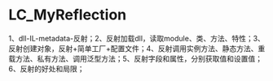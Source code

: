 # LC_MyReflection
1、dll-IL-metadata-反射；2、反射加载dll，读取module、类、方法、特性；3、反射创建对象，反射+简单工厂+配置文件；4、反射调用实例方法、静态方法、重载方法、私有方法、调用泛型方法；5、反射字段和属性，分别获取值和设置值；6、反射的好处和局限；
